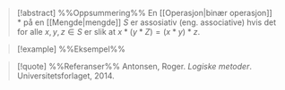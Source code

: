
> [!abstract] %%Oppsummering%%
> En [[Operasjon|binær operasjon]] $*$ på en [[Mengde|mengde]] $S$ er assosiativ (eng. associative) hvis det for alle $x,y,z\in S$ er slik at $x *(y*Z)=(x*y)*z$.

> [!example] %%Eksempel%%
> 

> [!quote] %%Referanser%%
>Antonsen, Roger. *Logiske metoder*. Universitetsforlaget, 2014.


